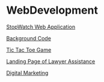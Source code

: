 # WebDevelopment

<a href="https://creativeminder.github.io/WebDevelopment/StopWatch%20Web%20Application/Stopwatch.html">StopWatch Web Application</a>

<a href="https://creativeminder.github.io/WebDevelopment/Tic%20Tac%20Toe%20Game/background.html">Background Code</a>

<a href="https://creativeminder.github.io/WebDevelopment/Tic%20Tac%20Toe%20Game/index.html">Tic Tac Toe Game</a>

<a href="https://creativeminder.github.io/WebDevelopment/landing%20page/index.html">Landing Page of Lawyer Assistance</a>

<a href="https://creativeminder.github.io/WebDevelopment/Digital%20Marketing%20landing%20page/index.html">Digital Marketing</a>

 

